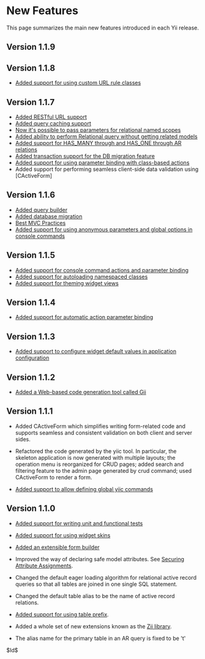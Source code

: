 New Features
============

This page summarizes the main new features introduced in each Yii release.

Version 1.1.9
-------------

Version 1.1.8
-------------
 * [Added support for using custom URL rule classes](/doc/guide/topics.url#using-custom-url-rule-classes)

Version 1.1.7
-------------
 * [Added RESTful URL support](/doc/guide/topics.url#user-friendly-urls)
 * [Added query caching support](/doc/guide/caching.data#query-caching)
 * [Now it's possible to pass parameters for relational named scopes](/doc/guide/database.arr#relational-query-with-named-scopes)
 * [Added ability to perform Relational query without getting related models](/doc/guide/database.arr#performing-relational-query-without-getting-related-models)
 * [Added support for HAS_MANY through and HAS_ONE through AR relations](/doc/guide/database.arr#relational-query-with-through)
 * [Added transaction support for the DB migration feature](/doc/guide/database.migration#transactional-migrations)
 * [Added support for using parameter binding with class-based actions](/doc/guide/basics.controller#action-parameter-binding)
 * Added support for performing seamless client-side data validation using [CActiveForm]

 Version 1.1.6
-------------
 * [Added query builder](/doc/guide/database.query-builder)
 * [Added database migration](/doc/guide/database.migration)
 * [Best MVC Practices](/doc/guide/basics.best-practices)
 * [Added support for using anonymous parameters and global options in console commands](/doc/guide/topics.console)

Version 1.1.5
-------------

 * [Added support for console command actions and parameter binding](/doc/guide/topics.console)
 * [Added support for autoloading namespaced classes](/doc/guide/basics.namespace)
 * [Added support for theming widget views](/doc/guide/topics.theming#theming-widget-views)

Version 1.1.4
-------------

 * [Added support for automatic action parameter binding](/doc/guide/basics.controller#action-parameter-binding)

Version 1.1.3
-------------

 * [Added support to configure widget default values in application configuration](/doc/guide/topics.theming#customizing-widgets-globally)

Version 1.1.2
-------------

 * [Added a Web-based code generation tool called Gii](/doc/guide/topics.gii)

Version 1.1.1
-------------

 * Added CActiveForm which simplifies writing form-related code and supports
 seamless and consistent validation on both client and server sides.

 * Refactored the code generated by the yiic tool. In particular, the skeleton
 application is now generated with multiple layouts; the operation menu is
 reorganized for CRUD pages; added search and filtering feature to the admin
 page generated by crud command; used CActiveForm to render a form.

 * [Added support to allow defining global yiic commands](/doc/guide/topics.console)

Version 1.1.0
-------------

 * [Added support for writing unit and functional tests](/doc/guide/test.overview)

 * [Added support for using widget skins](/doc/guide/topics.theming#skin)

 * [Added an extensible form builder](/doc/guide/form.builder)

 * Improved the way of declaring safe model attributes. See
 [Securing Attribute Assignments](/doc/guide/form.model#securing-attribute-assignments).

 * Changed the default eager loading algorithm for relational active record queries so that all tables are joined in one single SQL statement.

 * Changed the default table alias to be the name of active record relations.

 * [Added support for using table prefix](/doc/guide/database.dao#using-table-prefix).

 * Added a whole set of new extensions known as the [Zii library](http://code.google.com/p/zii/).

 * The alias name for the primary table in an AR query is fixed to be 't'

<div class="revision">$Id$</div>
